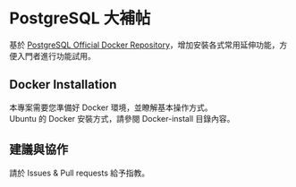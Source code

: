 # PostgreSQL 大補帖
基於 [PostgreSQL Official Docker Repository](https://hub.docker.com/_/postgres/)，增加安裝各式常用延伸功能，方便入門者進行功能試用。

## Docker Installation
本專案需要您準備好 Docker 環境，並瞭解基本操作方式。\
Ubuntu 的 Docker 安裝方式，請參閱 Docker-install 目錄內容。

## 建議與協作
請於 Issues & Pull requests 給予指教。
